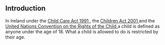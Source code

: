 ##  Introduction

In Ireland under the [ Child Care Act 1991
](http://www.irishstatutebook.ie/1991/en/act/pub/0017/index.html) , the [
Children Act 2001
](http://www.irishstatutebook.ie/2001/en/act/pub/0024/index.html) and the [
United Nations Convention on the Rights of the Child
](http://www.ohchr.org/EN/ProfessionalInterest/Pages/CRC.aspx) a child is
defined as anyone under the age of 18. What a child is allowed to do is
restricted by their age.
